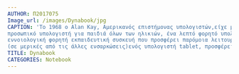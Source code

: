 ```yaml
---
ΑUTHOR: Π2017075
Image_url: /images/Dynabook/jpg
CAPTION: 'To 1968 o Αlan Kay, Αμερικανός επιστήμονας υπολογιστών,είχε μια πολύ ενδιαφέρουσα ιδέα - το Dynabook. Ήθελε να κάνει έναν
προσωπικό υπολογιστή για παιδιά όλων των ηλικιών, ένα λεπτό φορητό υπολογιστή με μια εξαιρετικά δυναμική συσκευή. Πρόκειται δηλαδή  μια
εννοιολογική φορητή εκπαιδευτική συσκευή που προσφέρει παρόμοια λειτουργικότητα με αυτήν που παρέχεται τώρα μέσω φορητού υπολογιστή ή
(σε μερικές από τις άλλες ενσαρκώσεις)ενός υπολογιστή tablet, προσφέρει όμως σχεδόν ατέλειωτη διάρκεια ζωής της μπαταρίας. '
TITLE: Dynabook
CATEGORIES: Notebook
---
```

